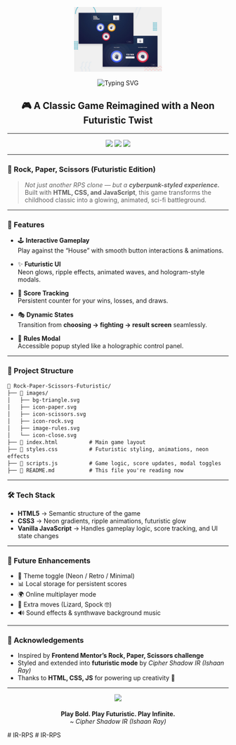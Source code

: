 <p align="center">
  <img src="images\desktop-preview.jpg" width="200" alt="Game Logo">
</p>
<p align="center">
  <img src="https://readme-typing-svg.herokuapp.com?font=Cambria&size=30&duration=5000&color=00f7ff&center=true&vCenter=true&width=1000&height=70&lines=ROCK+%7C+PAPER+%7C+SCISSORS+%E2%9C%A8+FUTURISTIC+MODE" alt="Typing SVG" />
</p>

<h2 align="center">🎮 A Classic Game Reimagined with a Neon Futuristic Twist</h2>

---

<p align="center">
  <img src="https://img.shields.io/badge/HTML5-Structure-E34F26?style=for-the-badge&logo=html5&logoColor=white" />
  <img src="https://img.shields.io/badge/CSS3-Futuristic%20UI-1572B6?style=for-the-badge&logo=css3&logoColor=white" />
  <img src="https://img.shields.io/badge/JavaScript-Game%20Logic-F7DF1E?style=for-the-badge&logo=javascript&logoColor=black" />
</p>

---

### 🚀 Rock, Paper, Scissors (Futuristic Edition)

> *Not just another RPS clone — but a **cyberpunk-styled experience.***  
> Built with **HTML, CSS, and JavaScript**, this game transforms the childhood classic into a glowing, animated, sci-fi battleground.  

---

### 🌌 Features

- 🕹️ **Interactive Gameplay**  
  Play against the “House” with smooth button interactions & animations.  

- ✨ **Futuristic UI**  
  Neon glows, ripple effects, animated waves, and hologram-style modals.  

- 🧠 **Score Tracking**  
  Persistent counter for your wins, losses, and draws.  

- 🎭 **Dynamic States**  
  Transition from **choosing → fighting → result screen** seamlessly.  

- 🪩 **Rules Modal**  
  Accessible popup styled like a holographic control panel.  

---

### 📂 Project Structure

```plaintext
📁 Rock-Paper-Scissors-Futuristic/
├── 📂 images/
│   ├── bg-triangle.svg
│   ├── icon-paper.svg
│   ├── icon-scissors.svg
│   ├── icon-rock.svg
│   ├── image-rules.svg
│   └── icon-close.svg
├── 📄 index.html          # Main game layout
├── 📄 styles.css          # Futuristic styling, animations, neon effects
├── 📄 scripts.js          # Game logic, score updates, modal toggles
├── 📄 README.md           # This file you're reading now
````

---

### 🛠️ Tech Stack

* **HTML5** → Semantic structure of the game
* **CSS3** → Neon gradients, ripple animations, futuristic glow
* **Vanilla JavaScript** → Handles gameplay logic, score tracking, and UI state changes

---

### 🔭 Future Enhancements

* 🎨 Theme toggle (Neon / Retro / Minimal)
* 📊 Local storage for persistent scores
* 🌍 Online multiplayer mode
* 🧩 Extra moves (Lizard, Spock 🤓)
* 🔊 Sound effects & synthwave background music

---

### 🙌 Acknowledgements

* Inspired by **Frontend Mentor’s Rock, Paper, Scissors challenge**
* Styled and extended into **futuristic mode** by *Cipher Shadow IR (Ishaan Ray)*
* Thanks to **HTML, CSS, JS** for powering up creativity 🚀

---

<p align="center">
  <img src="https://img.icons8.com/fluency/48/joystick.png" /><br><br>
  <b>Play Bold. Play Futuristic. Play Infinite.</b><br>
  <i>~ Cipher Shadow IR (Ishaan Ray)</i>
</p>
#   I R - R P S 
 
 #   I R - R P S 
 
 

